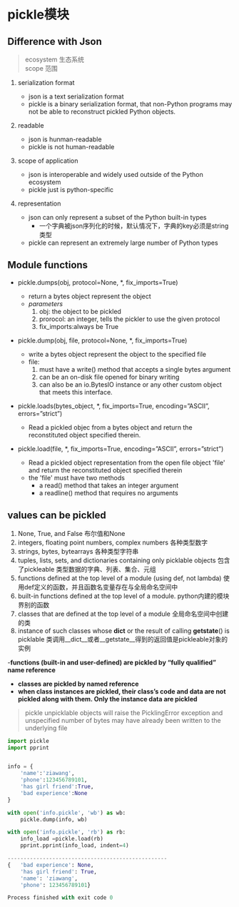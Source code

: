 # pickle模块
## Difference with Json
> ecosystem    生态系统     
> scope        范围    

1. serialization format
	 - json is a text serialization format 
	 - pickle is a binary serialization format, that non-Python programs may not be able to reconstruct pickled Python objects.

2. readable
	- json is hunman-readable
	- pickle is not human-readable

3. scope of application
	- json  is interoperable and widely used outside of the Python ecosystem
	- pickle just is python-specific

4. representation
	- json can only  represent a subset of the Python built-in types
		- 一个字典被json序列化的时候，默认情况下，字典的key必须是string类型
	- pickle   can represent an extremely large number of Python types 


## Module functions
- pickle.dumps(obj, protocol=None, *, fix_imports=True)
	-  return a bytes object represent the object
	-  *parameters*
		1. obj: the object to be pickled
		2. prorocol:  an integer, tells the pickler to use the given protocol
		3.  fix_imports:always be True 


- pickle.dump(obj, file, protocol=None, *, fix_imports=True)
	-  write a bytes object represent the object to the specified file
	-  file:   
		1. must have a write() method that accepts a single bytes argument
		2. can be an on-disk file opened for binary writing
		3. can also be an io.BytesIO instance or any other custom object that meets this interface.


- pickle.loads(bytes_object, *, fix_imports=True, encoding=”ASCII”, errors=”strict”)
	- Read a pickled objec from a bytes object and return the reconstituted object specified therein.

- pickle.load(file, *, fix_imports=True, encoding=”ASCII”, errors=”strict”)
	- Read a pickled object representation from the open file object 'file' and return the reconstituted object specified therein
	- the 'file' must have two methods
		- a read() method that takes an integer argument
		-  a readline() method that requires no arguments


## values can be pickled
1. None, True, and False  布尔值和None
2. integers, floating point numbers, complex numbers  各种类型数字
3. strings, bytes, bytearrays  各种类型字符串
4. tuples, lists, sets, and dictionaries containing only picklable objects  包含了pickleable 类型数据的字典、列表、集合、元组
5. functions defined at the top level of a module (using def, not lambda) 使用def定义的函数，并且函数名变量存在与全局命名空间中
6. built-in functions defined at the top level of a module. python内建的模块界别的函数
7. classes that are defined at the top level of a module 全局命名空间中创建的类
8. instance of such classes whose __dict__ or the result of calling __getstate__() is picklable 类调用__dict__或者__getstate__得到的返回值是pickleable对象的实例

-**functions (built-in and user-defined) are pickled by “fully qualified” name reference**
- **classes are pickled by named reference**
- **when class instances are pickled, their class’s code and data are not pickled along with them. Only the instance data are pickled**

> pickle unpicklable objects will raise the PicklingError exception and  unspecified number of bytes may have already been written to the underlying file


```python
import pickle
import pprint


info = {
    'name':'ziawang',
    'phone':123456789101,
    'has girl friend':True,
    'bad experience':None
}

with open('info.pickle', 'wb') as wb:
    pickle.dump(info, wb)

with open('info.pickle', 'rb') as rb:
    info_load =pickle.load(rb)
    pprint.pprint(info_load, indent=4)

--------------------------------------------------
{   'bad experience': None,
    'has girl friend': True,
    'name': 'ziawang',
    'phone': 123456789101}

Process finished with exit code 0
```